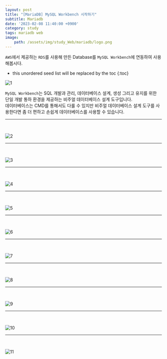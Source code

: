 ```yaml
---
layout: post
title: "[MariaDB] MySQL Workbench 시작하기"
subtitle: Mariadb
date: '2023-02-08 11:40:00 +0900'
category: study
tags: mariadb web
image:
    path: /assets/img/study_Web/mariadb/logo.png
---
```


`AWS`에서 제공하는 `RDS`를 사용해 만든 Database를 `MySQL Workbench`에 연동하여 사용해봅시다.

<!--more-->

* this unordered seed list will be replaced by the toc
{:toc}



![1](/assets/img/study_Web/mariadb/2023-02-06-[MariaDB]_MySQL_Workbench_시작하기/0.PNG)<br>

`MySQL Workbench`는 SQL 개발과 관리, 데이터베이스 설계, 생성 그리고 유지를 위한 단일 개발 통하 환경을 제공하는 비주얼 데이터베이스 설계 도구입니다.<br>
데이터베이스는 CMD를 통해서도 다룰 수 있지만 비주얼 데이터베이스 설계 도구를 사용한다면 좀 더 편하고 손쉽게 데이터베이스를 사용할 수 있습니다.

---
<br>

![2](/assets/img/study_Web/mariadb/2023-02-06-[MariaDB]_MySQL_Workbench_시작하기/1.PNG)<br>

---
<br>

![3](/assets/img/study_Web/mariadb/2023-02-06-[MariaDB]_MySQL_Workbench_시작하기/2.PNG)<br>

---
<br>

![4](/assets/img/study_Web/mariadb/2023-02-06-[MariaDB]_MySQL_Workbench_시작하기/3.PNG)<br>

---
<br>

![5](/assets/img/study_Web/mariadb/2023-02-06-[MariaDB]_MySQL_Workbench_시작하기/4.PNG)<br>

---
<br>

![6](/assets/img/study_Web/mariadb/2023-02-06-[MariaDB]_MySQL_Workbench_시작하기/5.PNG)<br>

---
<br>

![7](/assets/img/study_Web/mariadb/2023-02-06-[MariaDB]_MySQL_Workbench_시작하기/6.PNG)<br>

---
<br>

![8](/assets/img/study_Web/mariadb/2023-02-06-[MariaDB]_MySQL_Workbench_시작하기/7.PNG)<br>

---
<br>

![9](/assets/img/study_Web/mariadb/2023-02-06-[MariaDB]_MySQL_Workbench_시작하기/8.PNG)<br>

---
<br>

![10](/assets/img/study_Web/mariadb/2023-02-06-[MariaDB]_MySQL_Workbench_시작하기/9.PNG)<br>

---
<br>

![11](/assets/img/study_Web/mariadb/2023-02-06-[MariaDB]_MySQL_Workbench_시작하기/10.PNG)<br>
